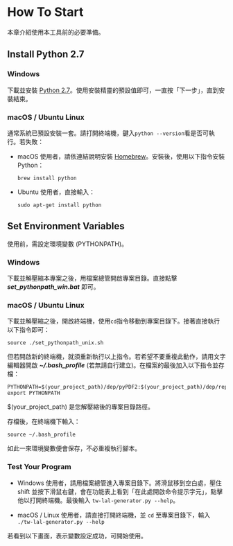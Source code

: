 # How To Start #
本章介紹使用本工具前的必要準備。
## Install Python 2.7 ##
### Windows ###
下載並安裝 [Python 2.7](https://www.python.org/downloads/)。使用安裝精靈的預設值即可，一直按「下一步」，直到安裝結束。  
### macOS / Ubuntu Linux ###
通常系統已預設安裝一套。請打開終端機，鍵入`python --version`看是否可執行。若失敗：  
- macOS 使用者，請依連結說明安裝 [Homebrew](http://brew.sh/index_zh-tw.html)。安裝後，使用以下指令安裝 Python：  
  ```
  brew install python
  ```
- Ubuntu 使用者，直接輸入：  
  ```
  sudo apt-get install python
  ```

## Set Environment Variables ##
使用前，需設定環境變數 (PYTHONPATH)。  
### Windows ###
下載並解壓縮本專案之後，用檔案總管開啟專案目錄。直接點擊 ***set_pythonpath_win.bat*** 即可。  
### macOS / Ubuntu Linux ###
下載並解壓縮之後，開啟終端機，使用```cd```指令移動到專案目錄下。接著直接執行以下指令即可：  
 ```
 source ./set_pythonpath_unix.sh
 ```
但若開啟新的終端機，就須重新執行以上指令。若希望不要重複此動作，請用文字編輯器開啟 ***~/.bash_profile*** (若無請自行建立)。在檔案的最後加入以下指令並存檔：  
```
PYTHONPATH=$(your_project_path)/dep/pyPDF2:$(your_project_path)/dep/reportlab/src
export PYTHONPATH
```
$(your_project_path) 是您解壓縮後的專案目錄路徑。  

存檔後，在終端機下輸入：
```
source ~/.bash_profile
```
如此一來環境變數便會保存，不必重複執行腳本。

### Test Your Program ###
- Windows 使用者，請用檔案總管進入專案目錄下。將滑鼠移到空白處，壓住 shift 並按下滑鼠右鍵，會在功能表上看到「在此處開啟命令提示字元」，點擊他以打開終端機。最後輸入 ```tw-lal-generator.py --help```。



- macOS / Linux 使用者，請直接打開終端機，並 ```cd``` 至專案目錄下，輸入 ```./tw-lal-generator.py --help```

若看到以下畫面，表示變數設定成功，可開始使用。
